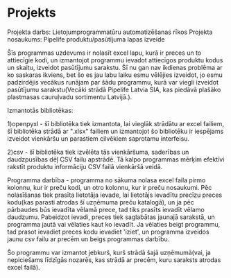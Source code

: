 # Projekts
Projekta darbs: Lietojumprogrammatūru automatizēšanas rīkos
Projekta nosaukums: Pipelife produktu/pasūtījuma lapas izveide

Šīs programmas uzdevums ir nolasīt excel lapu, kurā ir preces un to attiecīgie kodi, un izmantojot programmu ievadot attiecīgos produktu kodus un skaitu, izveidot pasūtījumu sarakstu. Šī nu gan nav ikdienas problēma ar ko saskaras ikviens, bet šo es jau labu laiku esmu vēlējies izveidot, jo esmu padzirdējis vecākus runājam par šādu programmu, kurā var viegli izveidot pasūtījumu sarakstu(Vecāki strādā Pipelife Latvia SIA, kas piedāvā plašāko plastmasas cauruļvadu sortimentu Latvijā.).

Izmantotās bibliotēkas:

1)openpyxl - šī bibliotēka tiek izmantota, lai vieglāk strādātu ar excel failiem, šī bibliotēka strādā ar ".xlsx" failiem un izmantojot šo bibliotēku ir iespējams izveidot vienkāršu un parastiem cilvēkiem saprotamu interfeisu.

2)csv - šī bibliotēka tiek izvēlēta tās vienkāršuma, saderības un daudzpusības dēļ CSV failu apstrādē. Tā kalpo programmas mērķim efektīvi rakstīt produktu informāciju CSV failā vienkāršā veidā.

Programma darbība - programma no sākuma nolasa excel faila pirmo kolonnu, kur ir preču kodi, un otro kolonnu, kur ir preču nosaukumi. Pēc nolasīšanas tiek prasīta lietotāja ievade, lai lietotājs ievadītu precīzu preces kodu(kas parasti atrodas šī uzņēmuma preču katalogā), un ja pēc pārbaudes būs ievadīta vēlamā prece, tad tiks prasīts ievadīt vēlamo daudzumu. Pabeidzot ievadi, preces tiek saglabātas jaunajā sarakstā, un programma jautā vai vēlaties kaut ko ievadīt. Ja vēlaties beigt programmu, tad prasot ievadiet preces kodu ievadiet 'iziet', un programma izveidos jaunu csv failu ar precēm un beigs programmas darbību.

Šo programmu var izmantot jebkurš, kurš strādā šajā uzņēmumā(vai, ja nepiciešams līdzīgās nozarēs, kas strādā ar precēm, kuru saraksts atrodas excel failā).

